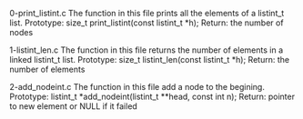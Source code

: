 0-print_listint.c
The function in this file prints all the elements of a listint_t list.
Prototype: size_t print_listint(const listint_t *h);
Return: the number of nodes

1-listint_len.c
The function in this file returns the number of elements in a linked listint_t list.
Prototype: size_t listint_len(const listint_t *h);
Return: the number of elements

2-add_nodeint.c
The function in this file add a node to the begining.
Prototype: listint_t *add_nodeint(listint_t **head, const int n);
Return: pointer to new element or NULL if it failed

